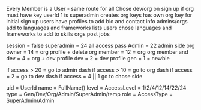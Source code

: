 Every Member is a User - same route for all
Chose dev/org on sign up
if org must have key
userId 1 is superadmin creates org keys has own org key for initial sign up
users have profiles to add bio and contact info
admins/orgs add to languages and frameworks lists
users chose languages and frameworks to add to skills
orgs post jobs

session = false
superadmin = 24 all access pass
Admin = 22 admin side
org owner = 14 = org profile + delete
org member = 12 = org
org member and dev = 4 = org + dev profile
dev = 2 = dev profile
gen = 1  = newbie

if access > 20 = go to admin dash
if access > 10 = go to org dash
if access = 2 = go to dev dash
if access = 4 || 1 go to chose side

uid =  UserId
name = FullName()
level = AccessLevel = 1/2/4/12/14/22/24
type = Gen/Dev/Org/Admin/SuperAdmin/temp
role = AccessType = SuperAdmin/Admin